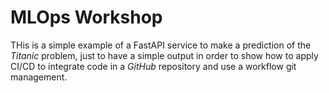 # MLOps Workshop

THis is a simple example of a FastAPI service to make a prediction of the _Titanic_ problem, just to have a simple output in order to show how to apply CI/CD to integrate code in a _GitHub_ repository and use a workflow git management.